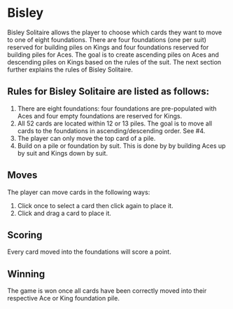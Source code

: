 # Bisley

Bisley Solitaire allows the player to choose which cards they want to move to one of eight foundations. There are four foundations (one per suit) reserved for building piles on Kings and four foundations reserved for building piles for Aces. The goal is to create ascending piles on Aces and descending piles on Kings based on the rules of the suit. The next section further explains the rules of Bisley Solitaire.

## Rules for Bisley Solitaire are listed as follows:
1. There are eight foundations: four foundations are pre-populated with Aces and four empty foundations are reserved for Kings.
2. All 52 cards are located within 12 or 13 piles. The goal is to move all cards to the foundations in ascending/descending order. See #4.
3. The player can only move the top card of a pile.
4. Build on a pile or foundation by suit. This is done by by building Aces up by suit and Kings down by suit.


## Moves
The player can move cards in the following ways:
1. Click once to select a card then click again to place it. 
2. Click and drag a card to place it.

## Scoring
Every card moved into the foundations will score a point.

## Winning
The game is won once all cards have been correctly moved into their respective Ace or King foundation pile.
